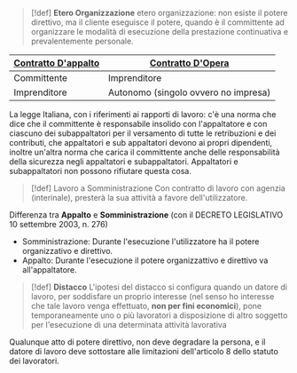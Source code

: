 >[!def] **Etero Organizzazione**
> etero organizzazione: non esiste il potere direttivo, ma il cliente eseguisce il potere, quando è il committente ad organizzare le modalità di esecuzione della prestazione continuativa e prevalentemente personale.
>

| [Contratto D'appalto](30%20Aprile#^604be5) | [Contratto D'Opera](30%20Aprile#^03fb49) |
| ------------------------------------------ | ---------------------------------------- |
| Committente                                | Imprenditore                             |
| Imprenditore                               | Autonomo (singolo ovvero no impresa)     |
La legge Italiana, con i riferimenti ai rapporti di lavoro: c'è una norma che dice che il committente è responsabile insolido con l'appaltatore e con ciascuno dei subappaltatori per il versamento di tutte le retribuzioni e dei contributi, che appaltatori e sub appaltatori devono ai propri dipendenti, inoltre un'altra norma che carica il committente anche delle responsabilità della sicurezza negli appaltatori e subappaltatori.
Appaltatori e subappaltatori non possono rifiutare questa cosa.

>[!def] Lavoro a Somministrazione
>Con contratto di lavoro con agenzia (interinale), presterà la sua attività a favore dell'utilizzatore.

Differenza tra **Appalto** e **Somministrazione** (con il DECRETO LEGISLATIVO 10 settembre 2003, n. 276)
- Somministrazione: Durante l'esecuzione l'utilizzatore ha il potere organizzativo e direttivo.
- Appalto:  Durante l'esecuzione il potere organizzattivo e direttivo va all'appaltatore.

>[!def] **Distacco**
>L'ipotesi del distacco si configura quando un datore di lavoro, per soddisfare un proprio interesse (nel senso ho interesse che tale lavoro venga effettuato, **non per fini economici**), pone temporaneamente uno o più lavoratori a disposizione di altro soggetto per l'esecuzione di una determinata attività lavorativa

Qualunque atto di potere direttivo, non deve degradare la persona, e il datore di lavoro deve sottostare alle limitazioni dell'articolo 8 dello statuto dei lavoratori.